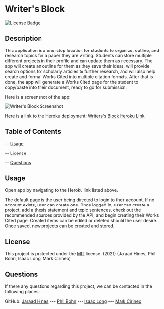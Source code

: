 # Writer's Block

![License Badge](https://img.shields.io/badge/license-MIT-blue)

## Description

This application is a one-stop location for students to organize, outline, and research topics for a paper they are writing. Students can store multiple different projects in their profile and can update them as necessary. The app will create an outline for them as they save their ideas, will provide search options for scholarly articles to further research, and will also help create and format Works Cited into multiple citation formats. After that is done, the app will generate a Works Cited page for the student to copy/paste into their document, ready to go for submission.

Here is a screenshot of the app:

![Writer's Block Screenshot]()

Here is a link to the Heroku deployment: [Writers's Block Heroku Link](https://hidden-gorge-91914.herokuapp.com/)

## Table of Contents

-- [Usage](#usage)

-- [License](#license)

-- [Questions](#questions)

## Usage

Open app by navigating to the Heroku link listed above.

The default page is the user being directed to login to their account. If no account exists, user can create one. Once logged in, user can create a project, add a thesis statement and topic sentences, check out the recommended sources provided by the API, and begin creating their Works Cited page. Created items can be edited or deleted should the user desire. Once saved, new projects can be created and stored.

## License

This project is protected under the [MIT](https://choosealicense.com/licenses/mit/) license. (2021) (Jaraad Hines, Phil Bohn, Isaac Long, Mark Cirineo)

## Questions

If there any questions regarding this project, we can be contacted in the following places:

GitHub: [Jaraad Hines](https://github.com/jhines19) --- [Phil Bohn](https://github.com/lamperouge1218) --- [Isaac Long](https://github.com/isaaclong26) --- [Mark Cirineo](https://github.com/MarkCirineo)
